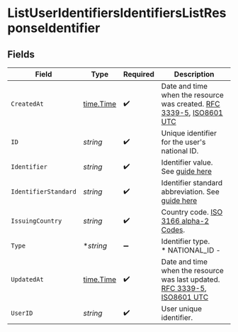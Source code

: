 # ListUserIdentifiersIdentifiersListResponseIdentifier


## Fields

| Field                                                                                                                                                                                            | Type                                                                                                                                                                                             | Required                                                                                                                                                                                         | Description                                                                                                                                                                                      |
| ------------------------------------------------------------------------------------------------------------------------------------------------------------------------------------------------ | ------------------------------------------------------------------------------------------------------------------------------------------------------------------------------------------------ | ------------------------------------------------------------------------------------------------------------------------------------------------------------------------------------------------ | ------------------------------------------------------------------------------------------------------------------------------------------------------------------------------------------------ |
| `CreatedAt`                                                                                                                                                                                      | [time.Time](https://pkg.go.dev/time#Time)                                                                                                                                                        | :heavy_check_mark:                                                                                                                                                                               | Date and time when the resource was created. [RFC 3339-5](https://datatracker.ietf.org/doc/html/rfc3339#section-5.6), [ISO8601 UTC](https://www.iso.org/iso-8601-date-and-time-format.html)      |
| `ID`                                                                                                                                                                                             | *string*                                                                                                                                                                                         | :heavy_check_mark:                                                                                                                                                                               | Unique identifier for the user's national ID.                                                                                                                                                    |
| `Identifier`                                                                                                                                                                                     | *string*                                                                                                                                                                                         | :heavy_check_mark:                                                                                                                                                                               | Identifier value. See [guide here](/guides/users_and_accounts/identifiers.md)                                                                                                                    |
| `IdentifierStandard`                                                                                                                                                                             | *string*                                                                                                                                                                                         | :heavy_check_mark:                                                                                                                                                                               | Identifier standard abbreviation. See [guide here](/guides/users_and_accounts/identifiers.md)                                                                                                    |
| `IssuingCountry`                                                                                                                                                                                 | *string*                                                                                                                                                                                         | :heavy_check_mark:                                                                                                                                                                               | Country code. [ISO 3166 alpha-2 Codes](https://en.wikipedia.org/wiki/ISO_3166-1_alpha-2).                                                                                                        |
| `Type`                                                                                                                                                                                           | **string*                                                                                                                                                                                        | :heavy_minus_sign:                                                                                                                                                                               | Identifier type.<br/>* NATIONAL_ID -                                                                                                                                                             |
| `UpdatedAt`                                                                                                                                                                                      | [time.Time](https://pkg.go.dev/time#Time)                                                                                                                                                        | :heavy_check_mark:                                                                                                                                                                               | Date and time when the resource was last updated. [RFC 3339-5](https://datatracker.ietf.org/doc/html/rfc3339#section-5.6), [ISO8601 UTC](https://www.iso.org/iso-8601-date-and-time-format.html) |
| `UserID`                                                                                                                                                                                         | *string*                                                                                                                                                                                         | :heavy_check_mark:                                                                                                                                                                               | User unique identifier.                                                                                                                                                                          |